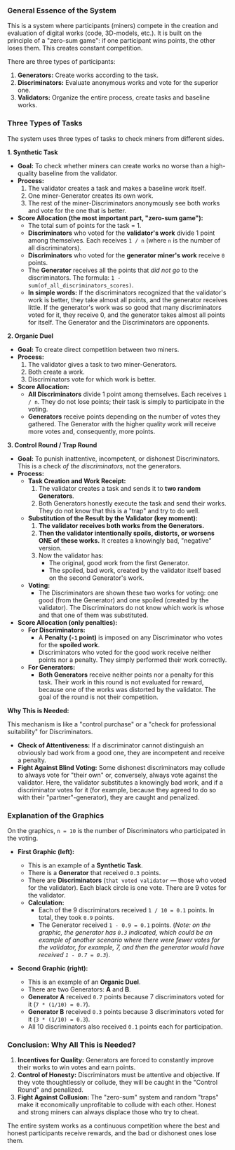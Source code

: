 ### General Essence of the System

This is a system where participants (miners) compete in the creation and evaluation of digital works (code, 3D-models, etc.). It is built on the principle of a "zero-sum game": if one participant wins points, the other loses them. This creates constant competition.

There are three types of participants:

1.  **Generators:** Create works according to the task.
2.  **Discriminators:** Evaluate anonymous works and vote for the superior one.
3.  **Validators:** Organize the entire process, create tasks and baseline works.

### Three Types of Tasks

The system uses three types of tasks to check miners from different sides.

**1. Synthetic Task**

*   **Goal:** To check whether miners can create works no worse than a high-quality baseline from the validator.
*   **Process:**
    1.  The validator creates a task and makes a baseline work itself.
    2.  One miner-Generator creates its own work.
    3.  The rest of the miner-Discriminators anonymously see both works and vote for the one that is better.
*   **Score Allocation (the most important part, "zero-sum game"):**
    *   The total sum of points for the task = 1.
    *   **Discriminators** who voted for the **validator's work** divide 1 point among themselves. Each receives `1 / n` (where `n` is the number of all discriminators).
    *   **Discriminators** who voted for the **generator miner's work** receive `0` points.
    *   The **Generator** receives all the points that *did not go* to the discriminators. The formula: `1 - sum(of_all_discriminators_scores)`.
    *   **In simple words:** If the discriminators recognized that the validator's work is better, they take almost all points, and the generator receives little. If the generator's work was so good that many discriminators voted for it, they receive 0, and the generator takes almost all points for itself. The Generator and the Discriminators are opponents.

**2. Organic Duel**

*   **Goal:** To create direct competition between two miners.
*   **Process:**
    1.  The validator gives a task to two miner-Generators.
    2.  Both create a work.
    3.  Discriminators vote for which work is better.
*   **Score Allocation:**
    *   **All Discriminators** divide 1 point among themselves. Each receives `1 / n`. They do not lose points; their task is simply to participate in the voting.
    *   **Generators** receive points depending on the number of votes they gathered. The Generator with the higher quality work will receive more votes and, consequently, more points.

**3. Control Round / Trap Round**

*   **Goal:** To punish inattentive, incompetent, or dishonest Discriminators. This is a check *of the discriminators*, not the generators.
*   **Process:**
    *   **Task Creation and Work Receipt:**
        1.  The validator creates a task and sends it to **two random Generators**.
        2.  Both Generators honestly execute the task and send their works. They do not know that this is a "trap" and try to do well.
    *   **Substitution of the Result by the Validator (key moment):**
        1.  **The validator receives both works from the Generators.**
        2.  **Then the validator intentionally spoils, distorts, or worsens ONE of these works.** It creates a knowingly bad, "negative" version.
        3.  Now the validator has:
            *   The original, good work from the first Generator.
            *   The spoiled, bad work, created by the validator itself based on the second Generator's work.
    *   **Voting:**
        *   The Discriminators are shown these two works for voting: one good (from the Generator) and one spoiled (created by the validator). The Discriminators do not know which work is whose and that one of them was substituted.
*   **Score Allocation (only penalties):**
    *   **For Discriminators:**
        *   A **Penalty (`-1` point)** is imposed on any Discriminator who votes for the **spoiled work**.
        *   Discriminators who voted for the good work receive neither points nor a penalty. They simply performed their work correctly.
    *   **For Generators:**
        *   **Both Generators** receive neither points nor a penalty for this task. Their work in this round is not evaluated for reward, because one of the works was distorted by the validator. The goal of the round is not their competition.

**Why This is Needed:**

This mechanism is like a "control purchase" or a "check for professional suitability" for Discriminators.

*   **Check of Attentiveness:** If a discriminator cannot distinguish an obviously bad work from a good one, they are incompetent and receive a penalty.
*   **Fight Against Blind Voting:** Some dishonest discriminators may collude to always vote for "their own" or, conversely, always vote against the validator. Here, the validator substitutes a knowingly bad work, and if a discriminator votes for it (for example, because they agreed to do so with their "partner"-generator), they are caught and penalized.

### Explanation of the Graphics

On the graphics, `n = 10` is the number of Discriminators who participated in the voting.

*   **First Graphic (left):**
    *   This is an example of a **Synthetic Task**.
    *   There is a **Generator** that received `0.3` points.
    *   There are **Discriminators** (`that voted validator` — those who voted for the validator). Each black circle is one vote. There are 9 votes for the validator.
    *   **Calculation:**
        *   Each of the 9 discriminators received `1 / 10 = 0.1` points. In total, they took `0.9` points.
        *   The Generator received `1 - 0.9 = 0.1` points. (*Note: on the graphic, the generator has `0.3` indicated, which could be an example of another scenario where there were fewer votes for the validator, for example, 7, and then the generator would have received `1 - 0.7 = 0.3`*).

*   **Second Graphic (right):**
    *   This is an example of an **Organic Duel**.
    *   There are two Generators: **A** and **B**.
    *   **Generator A** received `0.7` points because 7 discriminators voted for it (`7 * (1/10) = 0.7`).
    *   **Generator B** received `0.3` points because 3 discriminators voted for it (`3 * (1/10) = 0.3`).
    *   All 10 discriminators also received `0.1` points each for participation.

### Conclusion: Why All This is Needed?

1.  **Incentives for Quality:** Generators are forced to constantly improve their works to win votes and earn points.
2.  **Control of Honesty:** Discriminators must be attentive and objective. If they vote thoughtlessly or collude, they will be caught in the "Control Round" and penalized.
3.  **Fight Against Collusion:** The "zero-sum" system and random "traps" make it economically unprofitable to collude with each other. Honest and strong miners can always displace those who try to cheat.

The entire system works as a continuous competition where the best and honest participants receive rewards, and the bad or dishonest ones lose them.

